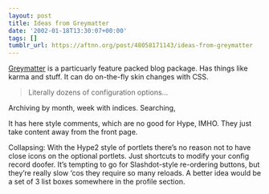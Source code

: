 ```yaml
---
layout: post
title: Ideas from Greymatter
date: '2002-01-18T13:30:07+00:00'
tags: []
tumblr_url: https://aftnn.org/post/48058171143/ideas-from-greymatter
---
```

<p><a href="http://www.noahgrey.com/greysoft/features.shtml">Greymatter</a> is a particuarly feature packed blog package. Has things like karma and stuff. It can do on-the-fly skin changes with CSS.</p>
<blockquote><p>Literally dozens of configuration options&hellip;</p></blockquote>
<p>Archiving by month, week with indices. Searching,</p>
<p>It has here style comments, which are no good for Hype, IMHO. They just take content away from the front page.</p>
<p>Collapsing: With the Hype2 style of portlets there&rsquo;s no reason not to have close icons on the optional portlets. Just shortcuts to modify your config record doofer. It&rsquo;s tempting to go for Slashdot-style re-ordering buttons, but they&rsquo;re really slow &lsquo;cos they require so many reloads. A better idea would be a set of 3 list boxes somewhere in the profile section.</p>
